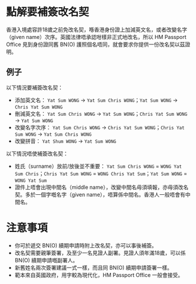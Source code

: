# 點解要補簽改名契

香港入境處容許18歲之前免改名契，喺香港身份證上加減英文名，或者改變名字（given name）次序。英國法律唔承認咁樣非正式地改名，所以 HM Passport Office 見到身份證同舊 BN(O) 護照個名唔同，就會要求你提供一份改名契以茲證明。

## 例子

以下情況要補簽改名契：
* 添加英文名： `Yat Sum WONG` → `Yat Sum Chris WONG`；`Yat Sum WONG` → `Chris Yat Sum WONG`
* 刪減英文名： `Yat Sum Chris WONG` → `Yat Sum WONG`；`Chris Yat Sum WONG` → `Yat Sum WONG`
* 改變名字次序： `Yat Sum Chris WONG` → `Chris Yat Sum WONG`；`Chris Yat Sum WONG` → `Yat Sum Chris WONG`
* 改變拼音： `Yat Shum WONG` → `Yat Sum WONG`

以下情況唔使補簽改名契：
* 姓氏（surname）放前/放後並不重要： `Yat Sum Chris WONG` = `WONG Yat Sum Chris`；`Chris Yat Sum WONG` = `WONG Chris Yat Sum`；`Yat Sum WONG` = `WONG Yat Sum`
* 證件上唔會出現中間名（middle name），改變中間名毋須填報，亦毋須改名契。多於一個字嘅名字（given name），唔算係中間名。香港人一般唔會有中間名。

# 注意事項

* 你可於遞交 BN(O) 續期申請時附上改名契，亦可以事後補簽。
* 改名契需要親筆簽署，及至少一名見證人副署。見證人須年滿18歲，可以係 BN(O) 續期申請嘅副署人。
* 新舊姓名兩次簽署建議一式一樣，而且同 BN(O) 續期申請簽署一樣。
* 範本來自英國政府，用字較為現代化，HM Passport Office 一般會接受。
